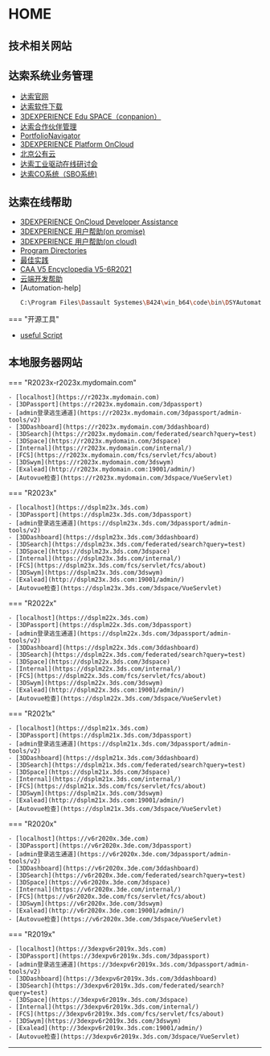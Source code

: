 # HOME

## __技术相关网站__


## __达索系统业务管理__

- [达索官网](https://www.3ds.com/zh/)
- [达索软件下载](https://software.3ds.com/orders)
- [3DEXPERIENCE Edu SPACE（conpanion）](https://eduspace.3ds.com)
- [达索合作伙伴管理](https://dspart001-eu1-partners-ifwe.3dexperience.3ds.com/)
- [PortfolioNavigator](https://media.3ds.com/smartclass/PN_PRODUCTION/PortfolioNavigator.html)
- [3DEXPERIENCE Platform OnCloud](https://eu1-ifwe.3dexperience.3ds.com/)
- [北京公有云](https://r1132101199946-eu1.iam.3dexperience.3ds.com/login?service=https%3A//r1132101199946-apc2-ifwe.3dexperience.cn/)
- [达索工业驱动在线研讨会](https://3ds.tbh5.com/index.aspx?f=BLUESEA)
- [达索CO系统（SBO系统)](https://dsxclient.3ds.com/psp/CRPRD/EMPLOYEE/DS_ECO/h/?tab=DEFAULT)

## __达索在线帮助__

- [3DEXPERIENCE OnCloud Developer Assistance](https://media.3ds.com/support/documentation/developer/Cloud/en/DSDocNS.htm?show=CAAWebAppsJS/CAAWebAppsUcUserPreferences.htm)
- [3DEXPERIENCE 用户帮助(on promise)](https://help.3ds.com/2022x/Simplified_Chinese/DSDoc/FrontmatterMap/DSDocHome.htm?contextscope=onpremise)
- [3DEXPERIENCE 用户帮助(on cloud)](https://help.3ds.com/2022x/Simplified_Chinese/DSDoc/FrontmatterMap/DSDocHome.htm?contextscope=cloud#_ga=2.123049102.445407654.1653323046-71325560-c1dd-11ec-890b-41eff8876be0)
- [Program Directories](https://media.3ds.com/support/progdir/all/)
- [最佳实践](https://www.3ds.com/support/documentation/best-practices/?woc=%7B%22resource%20types%22%3A%5B%22resource%20types%2Fbest%20practices%22%5D%7D)
- [CAA V5 Encyclopedia V5-6R2021](https://media.3ds.com/support/documentation/developer/V5-6R2021/en/online/CAACenV5Default.htm)
- [云端开发帮助](https://media.3ds.com/support/documentation/developer/Cloud/en/DSDoc.htm?show=CAADocQuickRefs/DSDocHome.htm)
- [Automation-help]
    ```bash
    C:\Program Files\Dassault Systemes\B424\win_b64\code\bin\DSYAutomation.chm
    ```

=== "开源工具"

- [useful Script](https://gitee.com/xuscode/ENOVIA_SCRIPTS.git)

## __本地服务器网站__


=== "R2023x-r2023x.mydomain.com"

    - [localhost](https://r2023x.mydomain.com)
    - [3DPassport](https://r2023x.mydomain.com/3dpassport)
    - [admin登录逃生通道](https://r2023x.mydomain.com/3dpassport/admin-tools/v2)
    - [3DDashboard](https://r2023x.mydomain.com/3ddashboard)
    - [3DSearch](https://r2023x.mydomain.com/federated/search?query=test)
    - [3DSpace](https://r2023x.mydomain.com/3dspace)
    - [Internal](https://r2023x.mydomain.com/internal/)
    - [FCS](https://r2023x.mydomain.com/fcs/servlet/fcs/about)
    - [3DSwym](https://r2023x.mydomain.com/3dswym)
    - [Exalead](http://r2023x.mydomain.com:19001/admin/)
    - [Autovue检查](https://r2023x.mydomain.com/3dspace/VueServlet)


=== "R2023x"

    - [localhost](https://dsplm23x.3ds.com)
    - [3DPassport](https://dsplm23x.3ds.com/3dpassport)
    - [admin登录逃生通道](https://dsplm23x.3ds.com/3dpassport/admin-tools/v2)
    - [3DDashboard](https://dsplm23x.3ds.com/3ddashboard)
    - [3DSearch](https://dsplm23x.3ds.com/federated/search?query=test)
    - [3DSpace](https://dsplm23x.3ds.com/3dspace)
    - [Internal](https://dsplm23x.3ds.com/internal/)
    - [FCS](https://dsplm23x.3ds.com/fcs/servlet/fcs/about)
    - [3DSwym](https://dsplm23x.3ds.com/3dswym)
    - [Exalead](http://dsplm23x.3ds.com:19001/admin/)
    - [Autovue检查](https://dsplm23x.3ds.com/3dspace/VueServlet)



=== "R2022x"

    - [localhost](https://dsplm22x.3ds.com)
    - [3DPassport](https://dsplm22x.3ds.com/3dpassport)
    - [admin登录逃生通道](https://dsplm22x.3ds.com/3dpassport/admin-tools/v2)
    - [3DDashboard](https://dsplm22x.3ds.com/3ddashboard)
    - [3DSearch](https://dsplm22x.3ds.com/federated/search?query=test)
    - [3DSpace](https://dsplm22x.3ds.com/3dspace)
    - [Internal](https://dsplm22x.3ds.com/internal/)
    - [FCS](https://dsplm22x.3ds.com/fcs/servlet/fcs/about)
    - [3DSwym](https://dsplm22x.3ds.com/3dswym)
    - [Exalead](http://dsplm22x.3ds.com:19001/admin/)
    - [Autovue检查](https://dsplm22x.3ds.com/3dspace/VueServlet)


=== "R2021x"

    - [localhost](https://dsplm21x.3ds.com)
    - [3DPassport](https://dsplm21x.3ds.com/3dpassport)
    - [admin登录逃生通道](https://dsplm21x.3ds.com/3dpassport/admin-tools/v2)
    - [3DDashboard](https://dsplm21x.3ds.com/3ddashboard)
    - [3DSearch](https://dsplm21x.3ds.com/federated/search?query=test)
    - [3DSpace](https://dsplm21x.3ds.com/3dspace)
    - [Internal](https://dsplm21x.3ds.com/internal/)
    - [FCS](https://dsplm21x.3ds.com/fcs/servlet/fcs/about)
    - [3DSwym](https://dsplm21x.3ds.com/3dswym)
    - [Exalead](http://dsplm21x.3ds.com:19001/admin/)
    - [Autovue检查](https://dsplm21x.3ds.com/3dspace/VueServlet)

=== "R2020x"

    - [localhost](https://v6r2020x.3de.com)
    - [3DPassport](https://v6r2020x.3de.com/3dpassport)
    - [admin登录逃生通道](https://v6r2020x.3de.com/3dpassport/admin-tools/v2)
    - [3DDashboard](https://v6r2020x.3de.com/3ddashboard)
    - [3DSearch](https://v6r2020x.3de.com/federated/search?query=test)
    - [3DSpace](https://v6r2020x.3de.com/3dspace)
    - [Internal](https://v6r2020x.3de.com/internal/)
    - [FCS](https://v6r2020x.3de.com/fcs/servlet/fcs/about)
    - [3DSwym](https://v6r2020x.3de.com/3dswym)
    - [Exalead](http://v6r2020x.3de.com:19001/admin/)
    - [Autovue检查](https://v6r2020x.3de.com/3dspace/VueServlet)

=== "R2019x"

    - [localhost](https://3dexpv6r2019x.3ds.com)
    - [3DPassport](https://3dexpv6r2019x.3ds.com/3dpassport)
    - [admin登录逃生通道](https://3dexpv6r2019x.3ds.com/3dpassport/admin-tools/v2)
    - [3DDashboard](https://3dexpv6r2019x.3ds.com/3ddashboard)
    - [3DSearch](https://3dexpv6r2019x.3ds.com/federated/search?query=test)
    - [3DSpace](https://3dexpv6r2019x.3ds.com/3dspace)
    - [Internal](https://3dexpv6r2019x.3ds.com/internal/)
    - [FCS](https://3dexpv6r2019x.3ds.com/fcs/servlet/fcs/about)
    - [3DSwym](https://3dexpv6r2019x.3ds.com/3dswym)
    - [Exalead](http://3dexpv6r2019x.3ds.com:19001/admin/)
    - [Autovue检查](https://3dexpv6r2019x.3ds.com/3dspace/VueServlet)


---
